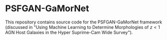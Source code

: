 # PSFGAN-GaMorNet
This repository contains source code for the PSFGAN-GaMorNet framework (discussed in "Using Machine Learning to Determine Morphologies of $z<1$ AGN Host Galaxies in the Hyper Suprime-Cam Wide Survey").
## 
